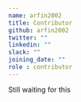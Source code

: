 ```yaml
---
name: arfin2002
title: Contributor
github: arfin2002
twitter: ""
linkedin: ""
slack: ""
joining_date: ""
role : contributor
---
```


Still waiting for this
